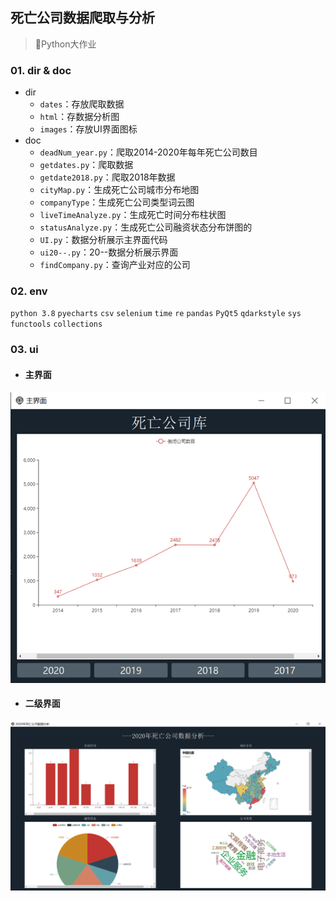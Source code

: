 ## 死亡公司数据爬取与分析

> 📝Python大作业
> 

### 01. dir & doc
- dir
  - `dates`：存放爬取数据
  - `html`：存数据分析图
  - `images`：存放UI界面图标
- doc
  - `deadNum_year.py`：爬取2014-2020年每年死亡公司数目
  - `getdates.py`：爬取数据
  - `getdate2018.py`：爬取2018年数据
  - `cityMap.py`：生成死亡公司城市分布地图
  - `companyType`：生成死亡公司类型词云图
  - `liveTimeAnalyze.py`：生成死亡时间分布柱状图
  - `statusAnalyze.py`：生成死亡公司融资状态分布饼图的
  - `UI.py`：数据分析展示主界面代码
  - `ui20--.py`：20--数据分析展示界面
  - `findCompany.py`：查询产业对应的公司

### 02. env
`python 3.8`
`pyecharts` `csv` `selenium` `time` `re` `pandas` `PyQt5` `qdarkstyle` `sys` `functools` `collections`

### 03. ui
- #### 主界面
![img.png](./images/主界面效果展示.png)
- #### 二级界面
![img_1.png](./images/二级界面效果展示.png)








